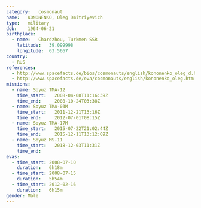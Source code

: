 ```yaml
---
category:	cosmonaut
name:	KONONENKO, Oleg Dmitriyevich 
type:	military
dob:	1964-06-21
birthplace:
  - name:	Chardzhou, Turkmen SSR
    latitude:	39.099998
    longitude:	63.5667
country:
  - RUS
references:
  - http://www.spacefacts.de/bios/cosmonauts/english/kononenko_oleg_d.htm
  - http://www.spacefacts.de/eva/cosmonauts/english/kononenko_oleg.htm
missions:
  - name: Soyuz TMA-12
    time_start:   2008-04-08T11:16:39Z
    time_end:     2008-10-24T03:38Z
  - name: Soyuz TMA-03M
    time_start:   2011-12-21T13:16Z
    time_end:     2012-07-01T08:15Z
  - name: Soyuz TMA-17M
    time_start:   2015-07-22T21:02:44Z
    time_end:     2015-12-11T13:12:09Z
  - name: Soyuz MS-11
    time_start:   2018-12-03T11:31Z
    time_end:     
evas:
  - time_start: 2008-07-10
    duration:   6h18m
  - time_start: 2008-07-15
    duration:   5h54m
  - time_start: 2012-02-16
    duration:   6h15m
gender:	Male
---
```

